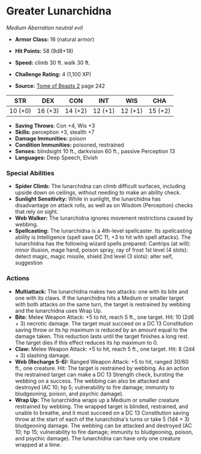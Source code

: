 # Greater Lunarchidna

*Medium* *Aberration* *neutral evil*

- **Armor Class:** 16 (natural armor)
- **Hit Points:** 58 (9d8+18)
- **Speed:** climb 30 ft. walk 30 ft.

- **Challenge Rating:** 4 (1,100 XP)
- **Source:** [Tome of Beasts 2](https://koboldpress.com/kpstore/product/tome-of-beasts-2-for-5th-edition) page 242

| STR | DEX | CON | INT | WIS | CHA |
| --- | --- | --- | --- | --- | --- |
| 10 (+0) | 16 (+3) | 14 (+2) | 12 (+1) | 12 (+1) | 15 (+2) |

- **Saving Throws**: Con +4, Wis +3
- **Skills:** perception +3, stealth +7
- **Damage Immunities:** poison
- **Condition Immunities:** poisoned, restrained
- **Senses:** blindsight 10 ft., darkvision 60 ft., passive Perception 13
- **Languages:** Deep Speech, Elvish

### Special Abilities

- **Spider Climb:** The lunarchidna can climb difficult surfaces, including upside down on ceilings, without needing to make an ability check.
- **Sunlight Sensitivity:** While in sunlight, the lunarchidna has disadvantage on attack rolls, as well as on Wisdom (Perception) checks that rely on sight.
- **Web Walker:** The lunarchidna ignores movement restrictions caused by webbing.
- **Spellcasting:** The lunarchidna is a 4th-level spellcaster. Its spellcasting ability is Intelligence (spell save DC 11, +3 to hit with spell attacks). The lunarchidna has the following wizard spells prepared:
Cantrips (at will): minor illusion, mage hand, poison spray, ray of frost
1st level (4 slots): detect magic, magic missile, shield
2nd level (3 slots): alter self, suggestion

### Actions

- **Multiattack:** The lunarchidna makes two attacks: one with its bite and one with its claws. If the lunarchidna hits a Medium or smaller target with both attacks on the same turn, the target is restrained by webbing and the lunarchidna uses Wrap Up.
- **Bite:** Melee Weapon Attack: +5 to hit, reach 5 ft., one target. Hit: 10 (2d6 + 3) necrotic damage. The target must succeed on a DC 13 Constitution saving throw or its hp maximum is reduced by an amount equal to the damage taken. This reduction lasts until the target finishes a long rest. The target dies if this effect reduces its hp maximum to 0.
- **Claw:** Melee Weapon Attack: +5 to hit, reach 5 ft., one target. Hit: 8 (2d4 + 3) slashing damage.
- **Web (Recharge 5-6):** Ranged Weapon Attack: +5 to hit, ranged 30/60 ft., one creature. Hit: The target is restrained by webbing. As an action the restrained target can make a DC 13 Strength check, bursting the webbing on a success. The webbing can also be attacked and destroyed (AC 10; hp 5; vulnerability to fire damage; immunity to bludgeoning, poison, and psychic damage).
- **Wrap Up:** The lunarchidna wraps up a Medium or smaller creature restrained by webbing. The wrapped target is blinded, restrained, and unable to breathe, and it must succeed on a DC 13 Constitution saving throw at the start of each of the lunarchidna's turns or take 5 (1d4 + 3) bludgeoning damage. The webbing can be attacked and destroyed (AC 10; hp 15; vulnerability to fire damage; immunity to bludgeoning, poison, and psychic damage). The lunarchidna can have only one creature wrapped at a time.


